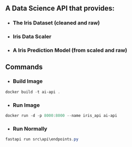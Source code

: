 ## A Data Science API that provides:

- ### The Iris Dataset (cleaned and raw)

- ### Iris Data Scaler

- ### A Iris Prediction Model (from scaled and raw)


## Commands

- ### Build Image
```powershell
docker build -t ai-api .
```

- ### Run Image
```powershell
docker run -d -p 8000:8000 --name iris_api ai-api 
```

- ### Run Normally
```powershell
fastapi run src\api\endpoints.py
```